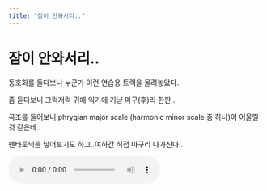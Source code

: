 ```yaml
---
title: "잠이 안와서리.."
---
```

# 잠이 안와서리..


동호회를 돌다보니 누군가 이런 연습용 트랙을 올려놓았다..

좀 듣다보니 그럭저럭 귀에 익기에 기냥 마구(후)리 한판..

곡조를 들어보니 phrygian major scale (harmonic minor scale 중 하나)이 어울릴 것 같은데..

펜타토닉을 넣어보기도 하고..여하간 허접 마구리 나가신다..

![audio](/assets/images/fe064277beba0209d3180eb82ed1b0fc.mp3)
 




